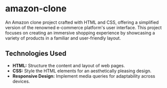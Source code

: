 # amazon-clone

An Amazon clone project crafted with HTML and CSS, offering a simplified version of the renowned e-commerce platform's user interface. This project focuses on creating an immersive shopping experience by showcasing a variety of products in a familiar and user-friendly layout.

## Technologies Used

- **HTML:** Structure the content and layout of web pages.
- **CSS:** Style the HTML elements for an aesthetically pleasing design.
- **Responsive Design:** Implement media queries for adaptability across devices.
